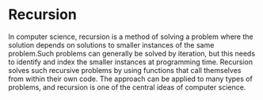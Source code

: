# Recursion
In computer science, recursion is a method of solving a problem where the solution depends on solutions to smaller instances of the same problem.Such problems can generally be solved by iteration, but this needs to identify and index the smaller instances at programming time. Recursion solves such recursive problems by using functions that call themselves from within their own code. The approach can be applied to many types of problems, and recursion is one of the central ideas of computer science.


